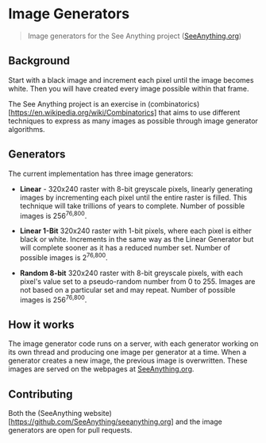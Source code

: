 # Image Generators

> Image generators for the See Anything project ([SeeAnything.org](http://seeanything.org/))

## Background

Start with a black image and increment each pixel until the image becomes white. Then you will have created every image possible within that frame. 

The See Anything project is an exercise in (combinatorics)[https://en.wikipedia.org/wiki/Combinatorics] that aims to use different techniques to express as many images as possible through image generator algorithms.

## Generators

The current implementation has three image generators:

* **Linear** - 320x240 raster with 8-bit greyscale pixels, linearly generating images by incrementing each pixel until the entire raster is filled. This technique will take trillions of years to complete. Number of possible images is 256<sup>76,800</sup>.

* **Linear 1-Bit** 320x240 raster with 1-bit pixels, where each pixel is either black or white. Increments in the same way as the Linear Generator but will complete sooner as it has a reduced number set. Number of possible images is 2<sup>76,800</sup>.

* **Random 8-bit**  320x240 raster with 8-bit greyscale pixels, with each pixel's value set to a pseudo-random number from 0 to 255. Images are not based on a particular set and may repeat. Number of possible images is 256<sup>76,800</sup>.

## How it works

The image generator code runs on a server, with each generator working on its own thread and producing one image per generator at a time. When a generator creates a new image, the previous image is overwritten. These images are served on the webpages at [SeeAnything.org](http://seeanything.org/).

## Contributing

Both the (SeeAnything website)[https://github.com/SeeAnything/seeanything.org] and the image generators are open for pull requests.